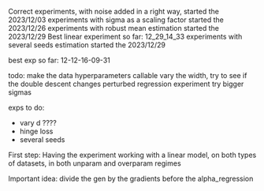 Correct experiments, with noise added in a right way, started the 2023/12/03
experiments with sigma as a scaling factor started the 2023/12/26
experiments with robust mean estimation started the 2023/12/29
Best linear experiment so far: 12_29_14_33
experiments with several seeds estimation started the 2023/12/29


best exp so far: 12-12-16-09-31

todo:
 make the data hyperparameters callable
 vary the width, try to see if the double descent changes
 perturbed regression experiment
 try bigger sigmas


exps to do:
 - vary d ????
 - hinge loss
 - several seeds

First step: Having the experiment working with a linear model, on both types of datasets, in both unparam and overparam regimes

Important idea: divide the gen by the gradients before the alpha_regression
